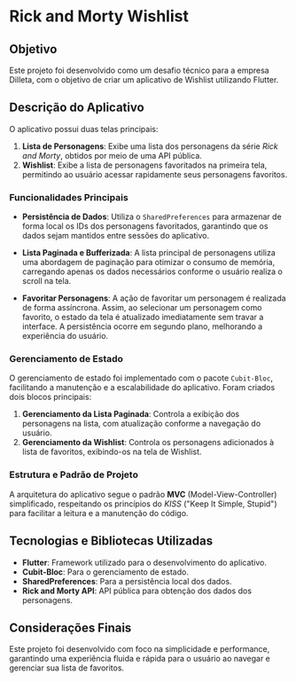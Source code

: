 # Rick and Morty Wishlist

## Objetivo
Este projeto foi desenvolvido como um desafio técnico para a empresa Dilleta, com o objetivo de criar um aplicativo de Wishlist utilizando Flutter.

## Descrição do Aplicativo

O aplicativo possui duas telas principais:
1. **Lista de Personagens**: Exibe uma lista dos personagens da série *Rick and Morty*, obtidos por meio de uma API pública.
2. **Wishlist**: Exibe a lista de personagens favoritados na primeira tela, permitindo ao usuário acessar rapidamente seus personagens favoritos.

### Funcionalidades Principais

- **Persistência de Dados**: Utiliza o `SharedPreferences` para armazenar de forma local os IDs dos personagens favoritados, garantindo que os dados sejam mantidos entre sessões do aplicativo.

- **Lista Paginada e Bufferizada**: A lista principal de personagens utiliza uma abordagem de paginação para otimizar o consumo de memória, carregando apenas os dados necessários conforme o usuário realiza o scroll na tela.

- **Favoritar Personagens**: A ação de favoritar um personagem é realizada de forma assíncrona. Assim, ao selecionar um personagem como favorito, o estado da tela é atualizado imediatamente sem travar a interface. A persistência ocorre em segundo plano, melhorando a experiência do usuário.

### Gerenciamento de Estado
O gerenciamento de estado foi implementado com o pacote `Cubit-Bloc`, facilitando a manutenção e a escalabilidade do aplicativo. Foram criados dois blocos principais:
1. **Gerenciamento da Lista Paginada**: Controla a exibição dos personagens na lista, com atualização conforme a navegação do usuário.
2. **Gerenciamento da Wishlist**: Controla os personagens adicionados à lista de favoritos, exibindo-os na tela de Wishlist.

### Estrutura e Padrão de Projeto
A arquitetura do aplicativo segue o padrão **MVC** (Model-View-Controller) simplificado, respeitando os princípios do *KISS* ("Keep It Simple, Stupid") para facilitar a leitura e a manutenção do código.

## Tecnologias e Bibliotecas Utilizadas

- **Flutter**: Framework utilizado para o desenvolvimento do aplicativo.
- **Cubit-Bloc**: Para o gerenciamento de estado.
- **SharedPreferences**: Para a persistência local dos dados.
- **Rick and Morty API**: API pública para obtenção dos dados dos personagens.

## Considerações Finais

Este projeto foi desenvolvido com foco na simplicidade e performance, garantindo uma experiência fluida e rápida para o usuário ao navegar e gerenciar sua lista de favoritos.
